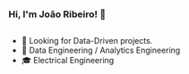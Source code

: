 ### Hi, I'm João Ribeiro! 🔎

<!--
**ribjoao/ribjoao** is a ✨ _special_ ✨ repository because its `README.md` (this file) appears on your GitHub profile.
-->
##
- 🔭 Looking for Data-Driven projects.
- 📑 Data Engineering / Analytics Engineering
- 🎓 Electrical Engineering
